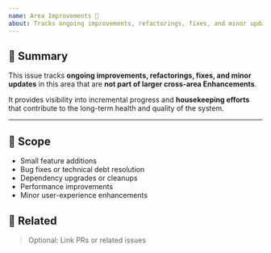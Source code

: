```yaml
---
name: Area Improvements 🚀
about: Tracks ongoing improvements, refactorings, fixes, and minor updates
---
```


## 📝 Summary
This issue tracks **ongoing improvements, refactorings, fixes, and minor updates** in this area that are **not part of larger cross-area Enhancements**.  

It provides visibility into incremental progress and **housekeeping efforts** that contribute to the long-term health and quality of the system.

---

## 🔄 Scope
- Small feature additions
- Bug fixes or technical debt resolution
- Dependency upgrades or cleanups
- Performance improvements
- Minor user-experience enhancements


## 🔗 Related
> Optional: Link PRs or related issues
 
